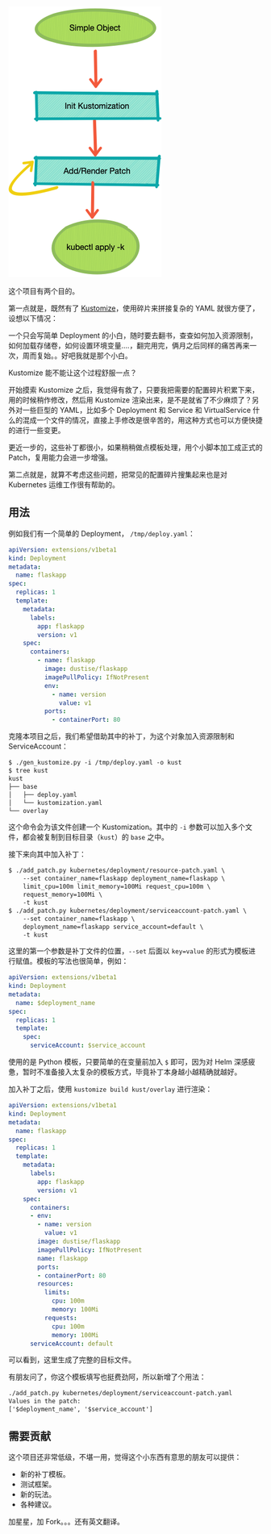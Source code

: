 
![flow](images/flow1.png)

这个项目有两个目的。

第一点就是，既然有了 [Kustomize](https://github.com/kubernetes-sigs/kustomize)，使用碎片来拼接复杂的 YAML 就很方便了，设想以下情况：

一个只会写简单 Deployment 的小白，随时要去翻书，查查如何加入资源限制，如何加载存储卷，如何设置环境变量....，翻完用完，俩月之后同样的痛苦再来一次，周而复始。。好吧我就是那个小白。

Kustomize 能不能让这个过程舒服一点？

开始摸索 Kustomize 之后，我觉得有救了，只要我把需要的配置碎片积累下来，用的时候稍作修改，然后用 Kustomize 渲染出来，是不是就省了不少麻烦了？另外对一些巨型的 YAML，比如多个 Deployment 和 Service 和 VirtualService 什么的混成一个文件的情况，直接上手修改是很辛苦的，用这种方式也可以方便快捷的进行一些变更。

更近一步的，这些补丁都很小，如果稍稍做点模板处理，用个小脚本加工成正式的 Patch，复用能力会进一步增强。

第二点就是，就算不考虑这些问题，把常见的配置碎片搜集起来也是对 Kubernetes 运维工作很有帮助的。

## 用法

例如我们有一个简单的 Deployment， `/tmp/deploy.yaml`：

~~~yaml
apiVersion: extensions/v1beta1
kind: Deployment
metadata:
  name: flaskapp
spec:
  replicas: 1
  template:
    metadata:
      labels:
        app: flaskapp
        version: v1
    spec:
      containers:
        - name: flaskapp
          image: dustise/flaskapp
          imagePullPolicy: IfNotPresent
          env:
            - name: version
              value: v1
          ports:
            - containerPort: 80
~~~

克隆本项目之后，我们希望借助其中的补丁，为这个对象加入资源限制和 ServiceAccount：

~~~command
$ ./gen_kustomize.py -i /tmp/deploy.yaml -o kust
$ tree kust
kust
├── base
│   ├── deploy.yaml
│   └── kustomization.yaml
└── overlay
~~~

这个命令会为该文件创建一个 Kustomization。其中的 `-i` 参数可以加入多个文件，都会被复制到目标目录（`kust`）的 `base` 之中。

接下来向其中加入补丁：

~~~command
$ ./add_patch.py kubernetes/deployment/resource-patch.yaml \
    --set container_name=flaskapp deployment_name=flaskapp \
    limit_cpu=100m limit_memory=100Mi request_cpu=100m \
    request_memory=100Mi \
    -t kust
$ ./add_patch.py kubernetes/deployment/serviceaccount-patch.yaml \
    --set container_name=flaskapp \
    deployment_name=flaskapp service_account=default \
    -t kust
~~~

这里的第一个参数是补丁文件的位置，`--set` 后面以 `key=value` 的形式为模板进行赋值。模板的写法也很简单，例如：

~~~yaml
apiVersion: extensions/v1beta1
kind: Deployment
metadata:
  name: $deployment_name
spec:
  replicas: 1
  template:
    spec:
      serviceAccount: $service_account
~~~

使用的是 Python 模板，只要简单的在变量前加入 `$` 即可，因为对 Helm 深感疲惫，暂时不准备接入太复杂的模板方式，毕竟补丁本身越小越精确就越好。

加入补丁之后，使用 `kustomize build kust/overlay` 进行渲染：

~~~yaml
apiVersion: extensions/v1beta1
kind: Deployment
metadata:
  name: flaskapp
spec:
  replicas: 1
  template:
    metadata:
      labels:
        app: flaskapp
        version: v1
    spec:
      containers:
      - env:
        - name: version
          value: v1
        image: dustise/flaskapp
        imagePullPolicy: IfNotPresent
        name: flaskapp
        ports:
        - containerPort: 80
        resources:
          limits:
            cpu: 100m
            memory: 100Mi
          requests:
            cpu: 100m
            memory: 100Mi
      serviceAccount: default
~~~

可以看到，这里生成了完整的目标文件。

有朋友问了，你这个模板填写也挺费劲阿，所以新增了个用法：

~~~command
./add_patch.py kubernetes/deployment/serviceaccount-patch.yaml
Values in the patch:
['$deployment_name', '$service_account']
~~~

## 需要贡献

这个项目还非常低级，不堪一用，觉得这个小东西有意思的朋友可以提供：

- 新的补丁模板。
- 测试框架。
- 新的玩法。
- 各种建议。

加星星，加 Fork。。。还有英文翻译。
